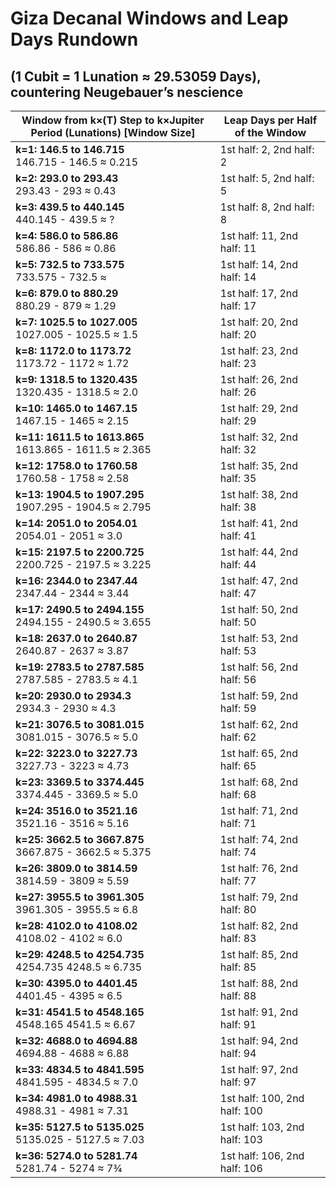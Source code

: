 # Giza Decanal Windows and Leap Days Rundown

## (1 Cubit = 1 Lunation ≈ 29.53059 Days), countering Neugebauer’s nescience

| **Window from k×(T) Step to k×Jupiter Period (Lunations) [Window Size]** | **Leap Days per Half of the Window** |
|------------------------------------------------------------------------|-------------------------------------|
| **k=1: 146.5 to 146.715** <br> 146.715 - 146.5 ≈ 0.215 | 1st half: 2, 2nd half: 2 |
| **k=2: 293.0 to 293.43** <br> 293.43 - 293 ≈ 0.43 | 1st half: 5, 2nd half: 5 |
| **k=3: 439.5 to 440.145** <br> 440.145 - 439.5 ≈ ? | 1st half: 8, 2nd half: 8 |
| **k=4: 586.0 to 586.86** <br> 586.86 - 586 ≈ 0.86 | 1st half: 11, 2nd half: 11 |
| **k=5: 732.5 to 733.575** <br> 733.575 - 732.5 ≈ | 1st half: 14, 2nd half: 14 |
| **k=6: 879.0 to 880.29** <br> 880.29 - 879 ≈ 1.29 | 1st half: 17, 2nd half: 17 |
| **k=7: 1025.5 to 1027.005** <br> 1027.005 - 1025.5 ≈ 1.5 | 1st half: 20, 2nd half: 20 |
| **k=8: 1172.0 to 1173.72** <br> 1173.72 - 1172 ≈ 1.72 | 1st half: 23, 2nd half: 23 |
| **k=9: 1318.5 to 1320.435** <br> 1320.435 - 1318.5 ≈ 2.0 | 1st half: 26, 2nd half: 26 |
| **k=10: 1465.0 to 1467.15** <br> 1467.15 - 1465 ≈ 2.15| 1st half: 29, 2nd half: 29 |
| **k=11: 1611.5 to 1613.865** <br> 1613.865 - 1611.5 ≈ 2.365 | 1st half: 32, 2nd half: 32 |
| **k=12: 1758.0 to 1760.58** <br> 1760.58 - 1758 ≈ 2.58 | 1st half: 35, 2nd half: 35 |
| **k=13: 1904.5 to 1907.295** <br> 1907.295 - 1904.5 ≈ 2.795 | 1st half: 38, 2nd half: 38 |
| **k=14: 2051.0 to 2054.01** <br> 2054.01 - 2051 ≈ 3.0| 1st half: 41, 2nd half: 41 |
| **k=15: 2197.5 to 2200.725** <br> 2200.725 - 2197.5 ≈ 3.225 | 1st half: 44, 2nd half: 44 |
| **k=16: 2344.0 to 2347.44** <br> 2347.44 - 2344 ≈ 3.44 | 1st half: 47, 2nd half: 47 |
| **k=17: 2490.5 to 2494.155** <br> 2494.155 - 2490.5 ≈ 3.655 | 1st half: 50, 2nd half: 50 |
| **k=18: 2637.0 to 2640.87** <br> 2640.87 - 2637 ≈ 3.87 | 1st half: 53, 2nd half: 53 |
| **k=19: 2783.5 to 2787.585** <br> 2787.585 - 2783.5 ≈ 4.1| 1st half: 56, 2nd half: 56 |
| **k=20: 2930.0 to 2934.3** <br> 2934.3 - 2930 ≈ 4.3 | 1st half: 59, 2nd half: 59 |
| **k=21: 3076.5 to 3081.015** <br> 3081.015 - 3076.5 ≈ 5.0 | 1st half: 62, 2nd half: 62 |
| **k=22: 3223.0 to 3227.73** <br> 3227.73 - 3223 ≈ 4.73 | 1st half: 65, 2nd half: 65 |
| **k=23: 3369.5 to 3374.445** <br> 3374.445 - 3369.5 ≈ 5.0 | 1st half: 68, 2nd half: 68 |
| **k=24: 3516.0 to 3521.16** <br> 3521.16 - 3516 ≈ 5.16 | 1st half: 71, 2nd half: 71 |
| **k=25: 3662.5 to 3667.875** <br> 3667.875 - 3662.5 ≈ 5.375 | 1st half: 74, 2nd half: 74 |
| **k=26: 3809.0 to 3814.59** <br> 3814.59 - 3809 ≈ 5.59 | 1st half: 76, 2nd half: 77 |
| **k=27: 3955.5 to 3961.305** <br> 3961.305 - 3955.5 ≈ 6.8 | 1st half: 79, 2nd half: 80 |
| **k=28: 4102.0 to 4108.02** <br> 4108.02 - 4102 ≈ 6.0 | 1st half: 82, 2nd half: 83 |
| **k=29: 4248.5 to 4254.735** <br> 4254.735 4248.5 ≈ 6.735 | 1st half: 85, 2nd half: 85 |
| **k=30: 4395.0 to 4401.45** <br> 4401.45 - 4395 ≈ 6.5 | 1st half: 88, 2nd half: 88 |
| **k=31: 4541.5 to 4548.165** <br> 4548.165 4541.5 ≈ 6.67 | 1st half: 91, 2nd half: 91 |
| **k=32: 4688.0 to 4694.88** <br> 4694.88 - 4688 ≈ 6.88 | 1st half: 94, 2nd half: 94 |
| **k=33: 4834.5 to 4841.595** <br> 4841.595 - 4834.5 ≈ 7.0 | 1st half: 97, 2nd half: 97 |
| **k=34: 4981.0 to 4988.31** <br> 4988.31 - 4981 ≈ 7.31 | 1st half: 100, 2nd half: 100 |
| **k=35: 5127.5 to 5135.025** <br> 5135.025 - 5127.5 ≈ 7.03 | 1st half: 103, 2nd half: 103 |
| **k=36: 5274.0 to 5281.74** <br> 5281.74 - 5274 ≈ 7¾ | 1st half: 106, 2nd half: 106 |

